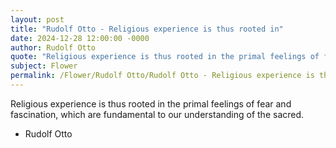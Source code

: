 ```yaml
---
layout: post
title: "Rudolf Otto - Religious experience is thus rooted in"
date: 2024-12-28 12:00:00 -0000
author: Rudolf Otto
quote: "Religious experience is thus rooted in the primal feelings of fear and fascination, which are fundamental to our understanding of the sacred."
subject: Flower
permalink: /Flower/Rudolf Otto/Rudolf Otto - Religious experience is thus rooted in
---
```


Religious experience is thus rooted in the primal feelings of fear and fascination, which are fundamental to our understanding of the sacred.

- Rudolf Otto

